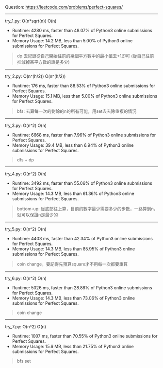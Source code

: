 Question: https://leetcode.com/problems/perfect-squares/

---

try_1.py: O(n*sqrt(n)) O(n)
* Runtime: 4280 ms, faster than 48.07% of Python3 online submissions for Perfect Squares.
* Memory Usage: 14.2 MB, less than 5.00% of Python3 online submissions for Perfect Squares.

> dp
> 去紀錄從自己開始往前的幾個平方數中的最小值去+1即可 (從自己往前推減掉某平方數的話是多少)

---

try_2.py: O(n^(h/2)) O(n^(h/2))
* Runtime: 176 ms, faster than 88.53% of Python3 online submissions for Perfect Squares.
* Memory Usage: 15.1 MB, less than 5.00% of Python3 online submissions for Perfect Squares.

> bfs: 去算每一次的剩餘的n的所有可能，用set去去除重複的情況

---

try_3.py: O(n^2) O(n)
* Runtime: 6668 ms, faster than 7.96% of Python3 online submissions for Perfect Squares.
* Memory Usage: 39.4 MB, less than 6.94% of Python3 online submissions for Perfect Squares.

> dfs + dp

---

try_4.py: O(n^2) O(n)
* Runtime: 3492 ms, faster than 55.06% of Python3 online submissions for Perfect Squares.
* Memory Usage: 14.3 MB, less than 61.36% of Python3 online submissions for Perfect Squares.

> bottom-up: 從底部往上算，目前的數字最少需要多少的步數，一路算到n，就可以保證n是最少的

---

try_5.py: O(n^2) O(n)

* Runtime: 4403 ms, faster than 42.34% of Python3 online submissions for Perfect Squares.
* Memory Usage: 14.3 MB, less than 85.95% of Python3 online submissions for Perfect Squares.

> coin change，要記得先預算square才不用每一次都要重算

---

try_6.py: O(n^2) O(n)

* Runtime: 5026 ms, faster than 28.88% of Python3 online submissions for Perfect Squares.
* Memory Usage: 14.3 MB, less than 73.06% of Python3 online submissions for Perfect Squares.

> coin change

---

try_7.py: O(n^2) O(n)

* Runtime: 1007 ms, faster than 70.55% of Python3 online submissions for Perfect Squares.
* Memory Usage: 15.6 MB, less than 21.75% of Python3 online submissions for Perfect Squares.

> bfs set
